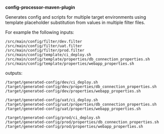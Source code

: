 **config-processor-maven-plugin**

Generates config and scripts for multiple target environments using
template placeholder substitution from values in multiple filter files.

For example the following inputs:

```
/src/main/config/filter/dev.filter
/src/main/config/filter/uat.filter
/src/main/config/filter/prod.filter
/src/main/config/template/ci_deploy.sh
/src/main/config/template/properties/db_connection_properties.sh
/src/main/config/template/properties/webapp_properties.sh
```

outputs:


```
/target/generated-config/dev/ci_deploy.sh
/target/generated-config/dev/properties/db_connection_properties.sh
/target/generated-config/dev/properties/webapp_properties.sh

/target/generated-config/uat/ci_deploy.sh
/target/generated-config/uat/properties/db_connection_properties.sh
/target/generated-config/uat/properties/webapp_properties.sh

/target/generated-config/prod/ci_deploy.sh
/target/generated-config/prod/properties/db_connection_properties.sh
/target/generated-config/prod/properties/webapp_properties.sh
```

